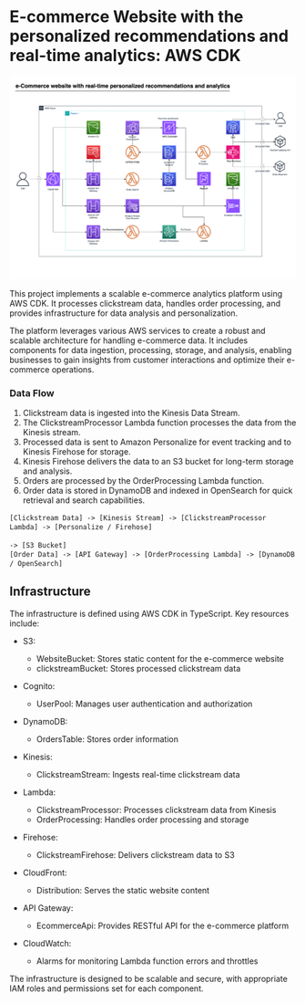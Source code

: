 # E-commerce Website with the personalized recommendations and real-time analytics: AWS CDK

![alt text](e-Commerce_Website_Architecture_clean.drawio.png)

This project implements a scalable e-commerce analytics platform using AWS CDK. It processes clickstream data, handles order processing, and provides infrastructure for data analysis and personalization.

The platform leverages various AWS services to create a robust and scalable architecture for handling e-commerce data. It includes components for data ingestion, processing, storage, and analysis, enabling businesses to gain insights from customer interactions and optimize their e-commerce operations.


### Data Flow

1. Clickstream data is ingested into the Kinesis Data Stream.
2. The ClickstreamProcessor Lambda function processes the data from the Kinesis stream.
3. Processed data is sent to Amazon Personalize for event tracking and to Kinesis Firehose for storage.
4. Kinesis Firehose delivers the data to an S3 bucket for long-term storage and analysis.
5. Orders are processed by the OrderProcessing Lambda function.
6. Order data is stored in DynamoDB and indexed in OpenSearch for quick retrieval and search capabilities.

```
[Clickstream Data] -> [Kinesis Stream] -> [ClickstreamProcessor Lambda] -> [Personalize / Firehose]
                                                                        -> [S3 Bucket]
[Order Data] -> [API Gateway] -> [OrderProcessing Lambda] -> [DynamoDB / OpenSearch]
```

## Infrastructure

The infrastructure is defined using AWS CDK in TypeScript. Key resources include:

- S3:
  - WebsiteBucket: Stores static content for the e-commerce website
  - clickstreamBucket: Stores processed clickstream data

- Cognito:
  - UserPool: Manages user authentication and authorization

- DynamoDB:
  - OrdersTable: Stores order information

- Kinesis:
  - ClickstreamStream: Ingests real-time clickstream data

- Lambda:
  - ClickstreamProcessor: Processes clickstream data from Kinesis
  - OrderProcessing: Handles order processing and storage

- Firehose:
  - ClickstreamFirehose: Delivers clickstream data to S3

- CloudFront:
  - Distribution: Serves the static website content

- API Gateway:
  - EcommerceApi: Provides RESTful API for the e-commerce platform

- CloudWatch:
  - Alarms for monitoring Lambda function errors and throttles

The infrastructure is designed to be scalable and secure, with appropriate IAM roles and permissions set for each component.